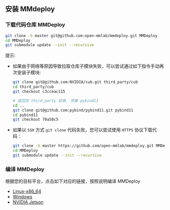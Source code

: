 ## 安装 MMdeploy


### 下载代码仓库 MMDeploy

  ```bash
  git clone -b master git@github.com:open-mmlab/mmdeploy.git MMDeploy
  cd MMDeploy
  git submodule update --init --recursive
  ```

  提示:

- 如果由于网络等原因导致拉取仓库子模块失败，可以尝试通过如下指令手动再次安装子模块:

    ```bash
    git clone git@github.com:NVIDIA/cub.git third_party/cub
    cd third_party/cub
    git checkout c3cceac115

    # 返回至 third_party 目录, 克隆 pybind11
    cd ..
    git clone git@github.com:pybind/pybind11.git pybind11
    cd pybind11
    git checkout 70a58c5
    ```

- 如果以 `SSH` 方式 `git clone` 代码失败，您可以尝试使用 `HTTPS` 协议下载代码：

  ```bash
  git clone -b master https://github.com/open-mmlab/mmdeploy.git MMDeploy
  cd MMDeploy
  git submodule update --init --recursive
  ```
### 编译 MMDeploy
根据您的目标平台，点击如下对应的链接，按照说明编译 MMDeploy
- [Linux-x86_64](build/linux.md)
- [Windows](build/windows.md)
- [NVIDIA Jetson](../en/tutorials/how_to_install_mmdeploy_on_jetsons.md)